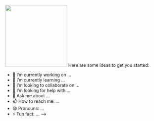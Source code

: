 <img src="https://user-images.githubusercontent.com/106879463/195555079-173fdedf-61af-441b-9968-0106c64c1129.png" height="200"/>
Here are some ideas to get you started:

- 🔭 I’m currently working on ...
- 🌱 I’m currently learning ...
- 👯 I’m looking to collaborate on ...
- 🤔 I’m looking for help with ...
- 💬 Ask me about ...
- 📫 How to reach me: ...
- 😄 Pronouns: ...
- ⚡ Fun fact: ...
-->
